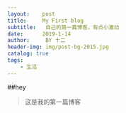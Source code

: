 ```yaml
---
layout:    post
title:     My First blog
subtitle:   自己的第一篇博客，有点小激动
date:      2019-1-14
author:     BY 十二
header-img: img/post-bg-2015.jpg
catalog: true
tags:
    - 生活
---
```


##hey
>这是我的第一篇博客

